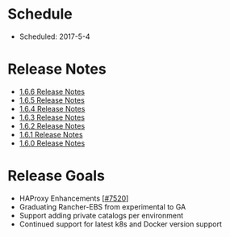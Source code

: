 # Schedule

* Scheduled: 2017-5-4

# Release Notes
* [1.6.6 Release Notes](https://github.com/rancher/rancher/releases/tag/v1.6.6)
* [1.6.5 Release Notes](https://github.com/rancher/rancher/releases/tag/v1.6.5)
* [1.6.4 Release Notes](https://github.com/rancher/rancher/releases/tag/v1.6.4)
* [1.6.3 Release Notes](https://github.com/rancher/rancher/releases/tag/v1.6.3)
* [1.6.2 Release Notes](https://github.com/rancher/rancher/releases/tag/v1.6.2)
* [1.6.1 Release Notes](https://github.com/rancher/rancher/releases/tag/v1.6.1)
* [1.6.0 Release Notes](https://github.com/rancher/rancher/releases/tag/1.6.0)

# Release Goals

* HAProxy Enhancements [[#7520](https://github.com/rancher/rancher/issues/7520)]
* Graduating Rancher-EBS from experimental to GA
* Support adding private catalogs per environment
* Continued support for latest k8s and Docker version support



 